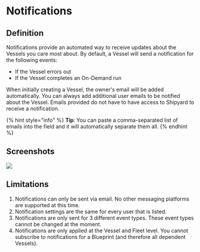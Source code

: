 # Notifications

## Definition

Notifications provide an automated way to receive updates about the Vessels you care most about. By default, a Vessel will send a notification for the following events:

* If the Vessel errors out
* If the Vessel completes an On-Demand run

When initially creating a Vessel, the owner's email will be added automatically. You can always add additional user emails to be notified about the Vessel. Emails provided do not have to have access to Shipyard to receive a notification.

{% hint style="info" %}
**Tip**: You can paste a comma-separated list of emails into the field and it will automatically separate them all.
{% endhint %}

## Screenshots

![](../../.gitbook/assets/image%20%287%29%20%281%29.png)

## Limitations

1. Notifications can only be sent via email. No other messaging platforms are supported at this time.
2. Notification settings are the same for every user that is listed.
3. Notifications are only sent for 3 different event types. These event types cannot be changed at the moment.
4. Notifications are only applied at the Vessel and Fleet level. You cannot subscribe to notifications for a Blueprint \(and therefore all dependent Vessels\).

